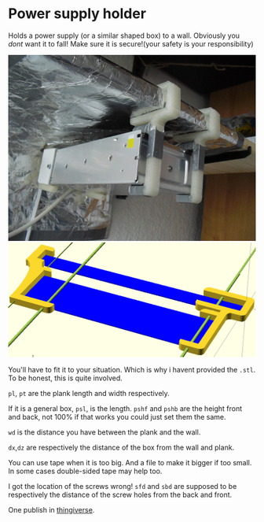 
# Power supply holder
Holds a power supply (or a similar shaped box) to a wall. Obviously you *dont*
want it to fall! Make sure it is secure!(your safety is your responsibility)

<img src="pics/photo.jpg">
<img src="pics/as_use.png">

You'll have to fit it to your situation. Which is why i havent provided the
`.stl`. To be honest, this is quite involved.

`pl`, `pt` are the plank length and width respectively. 

If it is a general box, `psl`, is the length. `pshf` and `pshb` are the height
front and back, not 100% if that works you could just set them the same.

`wd` is the distance you have between the plank and the wall.

`dx`,`dz` are respectively the distance of the box from the wall and plank.

You can use tape when it is too big. And a file to make it bigger if too small.
In some cases double-sided tape may help too.

I got the location of the screws wrong! `sfd` and `sbd` are supposed to be 
respectively the distance of the screw holes from the back and front.

One publish in [thingiverse](http://www.thingiverse.com/thing:77856).
